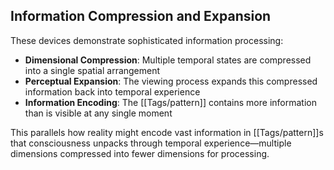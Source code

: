 ## Information Compression and Expansion

These devices demonstrate sophisticated information processing:

- **Dimensional Compression**: Multiple temporal states are compressed into a single spatial arrangement
- **Perceptual Expansion**: The viewing process expands this compressed information back into temporal experience
- **Information Encoding**: The [[Tags/pattern]] contains more information than is visible at any single moment

This parallels how reality might encode vast information in [[Tags/pattern]]s that consciousness unpacks through temporal experience—multiple dimensions compressed into fewer dimensions for processing.